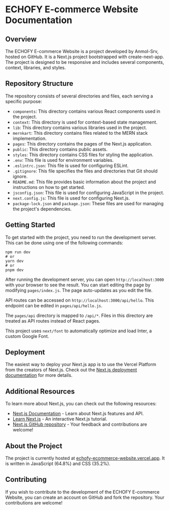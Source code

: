 # ECHOFY E-commerce Website Documentation

## Overview
The ECHOFY E-commerce Website is a project developed by Anmol-Srv, hosted on GitHub. It is a Next.js project bootstrapped with create-next-app. The project is designed to be responsive and includes several components, context, libraries, and styles.

## Repository Structure
The repository consists of several directories and files, each serving a specific purpose:

- `components`: This directory contains various React components used in the project.
- `context`: This directory is used for context-based state management.
- `lib`: This directory contains various libraries used in the project.
- `mernkart`: This directory contains files related to the MERN stack implementation.
- `pages`: This directory contains the pages of the Next.js application.
- `public`: This directory contains public assets.
- `styles`: This directory contains CSS files for styling the application.
- `.env`: This file is used for environment variables.
- `.eslintrc.json`: This file is used for configuring ESLint.
- `.gitignore`: This file specifies the files and directories that Git should ignore.
- `README.md`: This file provides basic information about the project and instructions on how to get started.
- `jsconfig.json`: This file is used for configuring JavaScript in the project.
- `next.config.js`: This file is used for configuring Next.js.
- `package-lock.json` and `package.json`: These files are used for managing the project's dependencies.

## Getting Started
To get started with the project, you need to run the development server. This can be done using one of the following commands:

```
npm run dev
# or
yarn dev
# or
pnpm dev
```

After running the development server, you can open `http://localhost:3000` with your browser to see the result. You can start editing the page by modifying `pages/index.js`. The page auto-updates as you edit the file.

API routes can be accessed on `http://localhost:3000/api/hello`. This endpoint can be edited in `pages/api/hello.js`.

The `pages/api` directory is mapped to `/api/*`. Files in this directory are treated as API routes instead of React pages.

This project uses `next/font` to automatically optimize and load Inter, a custom Google Font.

## Deployment
The easiest way to deploy your Next.js app is to use the Vercel Platform from the creators of Next.js. Check out the [Next.js deployment documentation](https://nextjs.org/docs/deployment) for more details.

## Additional Resources
To learn more about Next.js, you can check out the following resources:

- [Next.js Documentation](https://nextjs.org/docs) - Learn about Next.js features and API.
- [Learn Next.js](https://nextjs.org/learn) - An interactive Next.js tutorial.
- [Next.js GitHub repository](https://github.com/vercel/next.js) - Your feedback and contributions are welcome!

## About the Project
The project is currently hosted at [echofy-ecommerce-website.vercel.app](https://echofy-ecommerce-website.vercel.app). It is written in JavaScript (64.8%) and CSS (35.2%).

## Contributing
If you wish to contribute to the development of the ECHOFY E-commerce Website, you can create an account on GitHub and fork the repository. Your contributions are welcome!
